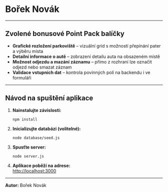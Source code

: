 # Bořek Novák
 
---
 
## Zvolené bonusové Point Pack balíčky
 
- **Grafické rozložení parkoviště** – vizuální grid s možností přepínání pater a výběru místa
- **Detailní informace o autě** – zobrazení detailu auta na obsazeném místě
- **Možnost odjezdu a mazání záznamu** – přímo z rozhraní lze označit odjezd nebo smazat záznam
- **Validace vstupních dat** – kontrola povinných polí na backendu i ve formuláři
 
---
 
## Návod na spuštění aplikace
 
1. **Nainstalujte závislosti:**
   ```
   npm install
   ```
 
2. **Inicializujte databázi (volitelné):**
   ```
   node database/seed.js
   ```
 
3. **Spusťte server:**
   ```
   node server.js
   ```
 
4. **Aplikace poběží na adrese:**  
   [http://localhost:3000](http://localhost:3000)
 
---
 
**Autor:** Bořek Novák